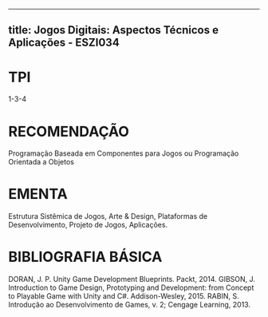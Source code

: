 
---
title: Jogos Digitais: Aspectos Técnicos e Aplicações - ESZI034 
---

# TPI

1-3-4

# RECOMENDAÇÃO

Programação Baseada em Componentes para Jogos ou Programação Orientada a Objetos

# EMENTA

Estrutura Sistêmica de Jogos, Arte & Design, Plataformas de Desenvolvimento, Projeto de Jogos, Aplicações.

# BIBLIOGRAFIA BÁSICA

DORAN, J. P. Unity Game Development Blueprints. Packt, 2014.
GIBSON, J. Introduction to Game Design, Prototyping and Development: from Concept to Playable Game with Unity and C#. Addison-Wesley, 2015.
RABIN, S. Introdução ao Desenvolvimento de Games, v. 2; Cengage Learning, 2013.
        